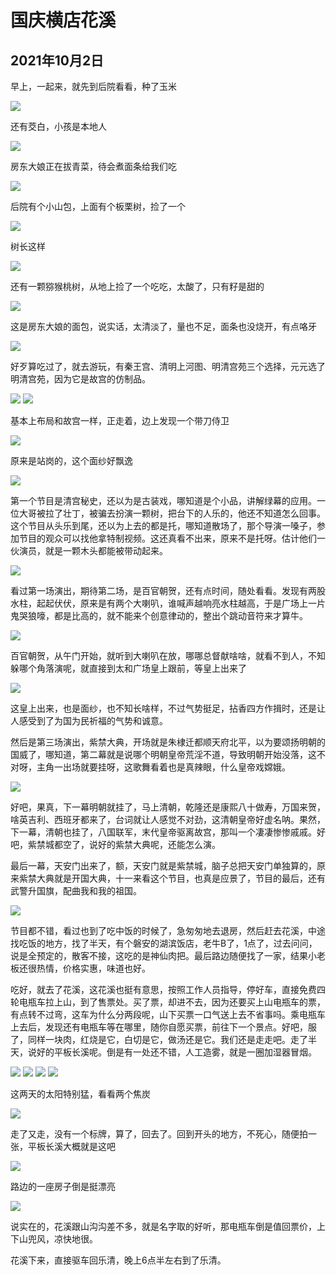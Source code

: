 国庆横店花溪
=======================

2021年10月2日
-----------------------
早上，一起来，就先到后院看看，种了玉米

![]({{site.url}}/assets/blog-images/202110/1002/1-1.jpg)

还有茭白，小孩是本地人

![]({{site.url}}/assets/blog-images/202110/1002/1-2.jpg)

房东大娘正在拔青菜，待会煮面条给我们吃

![]({{site.url}}/assets/blog-images/202110/1002/1-3.jpg)

后院有个小山包，上面有个板栗树，捡了一个

![]({{site.url}}/assets/blog-images/202110/1002/1-4.jpg)

树长这样

![]({{site.url}}/assets/blog-images/202110/1002/1-5.jpg)

还有一颗猕猴桃树，从地上捡了一个吃吃，太酸了，只有籽是甜的

![]({{site.url}}/assets/blog-images/202110/1002/1-6.jpg)

这是房东大娘的面包，说实话，太清淡了，量也不足，面条也没烧开，有点咯牙

![]({{site.url}}/assets/blog-images/202110/1002/1-7.jpg)

好歹算吃过了，就去游玩，有秦王宫、清明上河图、明清宫苑三个选择，元元选了明清宫苑，因为它是故宫的仿制品。

![]({{site.url}}/assets/blog-images/202110/1002/1-8.jpg)
![]({{site.url}}/assets/blog-images/202110/1002/1-9.jpg)

基本上布局和故宫一样，正走着，边上发现一个带刀侍卫

![]({{site.url}}/assets/blog-images/202110/1002/1-10.jpg)

原来是站岗的，这个面纱好飘逸

![]({{site.url}}/assets/blog-images/202110/1002/1-11.jpg)

第一个节目是清宫秘史，还以为是古装戏，哪知道是个小品，讲解绿幕的应用。一位大哥被拉了壮丁，被骗去扮演一颗树，把台下的人乐的，他还不知道怎么回事。这个节目从头乐到尾，还以为上去的都是托，哪知道散场了，那个导演一嗓子，参加节目的观众可以找他拿特制视频。这还真看不出来，原来不是托呀。估计他们一伙演员，就是一颗木头都能被带动起来。

![]({{site.url}}/assets/blog-images/202110/1002/1-12.jpg)

看过第一场演出，期待第二场，是百官朝贺，还有点时间，随处看看。发现有两股水柱，起起伏伏，原来是有两个大喇叭，谁喊声越响亮水柱越高，于是广场上一片鬼哭狼嚎，都是比高的，就不能来个创意律动的，整出个跳动音符来才算牛。

![]({{site.url}}/assets/blog-images/202110/1002/1-13.jpg)

百官朝贺，从午门开始，就听到大喇叭在放，哪哪总督献啥啥，就看不到人，不知躲哪个角落演呢，就直接到太和广场皇上跟前，等皇上出来了

![]({{site.url}}/assets/blog-images/202110/1002/1-14.jpg)

这皇上出来，也是面纱，也不知长啥样，不过气势挺足，拈香四方作揖时，还是让人感受到了为国为民祈福的气势和诚意。

然后是第三场演出，紫禁大典，开场就是朱棣迁都顺天府北平，以为要颂扬明朝的国威了，哪知道，第二幕就是说哪个明朝皇帝荒淫不道，导致明朝开始没落，这不对呀，主角一出场就要挂呀，这歌舞看着也是真辣眼，什么皇帝戏嫦娥。

![]({{site.url}}/assets/blog-images/202110/1002/1-15.jpg)

好吧，果真，下一幕明朝就挂了，马上清朝，乾隆还是康熙八十做寿，万国来贺，啥英吉利、西班牙都来了，台词就让人感觉不对劲，这清朝皇帝好虚名呐。果然，下一幕，清朝也挂了，八国联军，末代皇帝驱离故宫，那叫一个凄凄惨惨戚戚。好吧，紫禁城都空了，说好的紫禁大典呢，还能怎么演。

最后一幕，天安门出来了，额，天安门就是紫禁城，脑子总把天安门单独算的，原来紫禁大典就是开国大典，十一来看这个节目，也真是应景了，节目的最后，还有武警升国旗，配曲我和我的祖国。

![]({{site.url}}/assets/blog-images/202110/1002/1-16.jpg)

节目都不错，看过也到了吃中饭的时候了，急匆匆地去退房，然后赶去花溪，中途找吃饭的地方，找了半天，有个磐安的湖滨饭店，老牛B了，1点了，过去问问，说是全预定的，散客不接，这吃的是神仙肉把。最后路边随便找了一家，结果小老板还很热情，价格实惠，味道也好。

吃好，就去了花溪，这花溪也挺有意思，按照工作人员指导，停好车，直接免费四轮电瓶车拉上山，到了售票处。买了票，却进不去，因为还要买上山电瓶车的票，有点转不过弯，这车为什么分两段呢，山下买票一口气送上去不省事吗。乘电瓶车上去后，发现还有电瓶车等在哪里，随你自愿买票，前往下一个景点。好吧，服了，同样一块肉，红烧是它，白切是它，做汤还是它。我们还是走走吧。走了半天，说好的平板长溪呢。倒是有一处还不错，人工造雾，就是一圈加湿器冒烟。

![]({{site.url}}/assets/blog-images/202110/1002/1-17.jpg)
![]({{site.url}}/assets/blog-images/202110/1002/1-18.jpg)
![]({{site.url}}/assets/blog-images/202110/1002/1-20.jpg)
![]({{site.url}}/assets/blog-images/202110/1002/1-21.jpg)

这两天的太阳特别猛，看看两个焦炭

![]({{site.url}}/assets/blog-images/202110/1002/1-19.jpg)

走了又走，没有一个标牌，算了，回去了。回到开头的地方，不死心，随便拍一张，平板长溪大概就是这吧

![]({{site.url}}/assets/blog-images/202110/1002/1-22.jpg)

路边的一座房子倒是挺漂亮

![]({{site.url}}/assets/blog-images/202110/1002/1-23.jpg)

说实在的，花溪跟山沟沟差不多，就是名字取的好听，那电瓶车倒是值回票价，上下山兜风，凉快地很。

花溪下来，直接驱车回乐清，晚上6点半左右到了乐清。